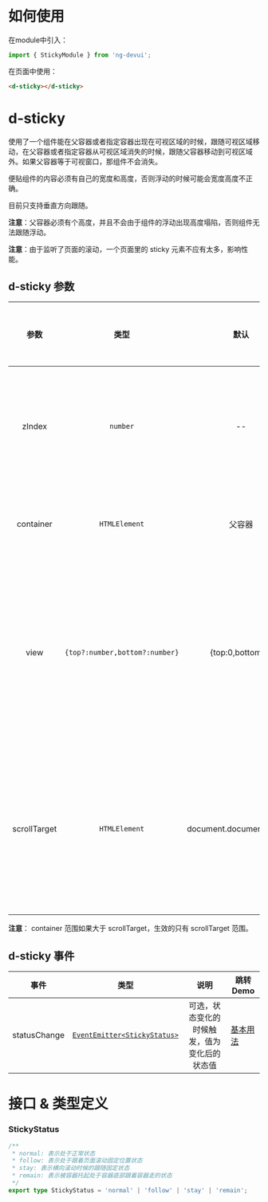 # 如何使用

在module中引入：
```ts
import { StickyModule } from 'ng-devui';
```

在页面中使用：
```html
<d-sticky></d-sticky>
```

# d-sticky

使用了一个组件能在父容器或者指定容器出现在可视区域的时候，跟随可视区域移动，在父容器或者指定容器从可视区域消失的时候，跟随父容器移动到可视区域外。如果父容器等于可视窗口，那组件不会消失。

便贴组件的内容必须有自己的宽度和高度，否则浮动的时候可能会宽度高度不正确。

目前只支持垂直方向跟随。

**注意**：父容器必须有个高度，并且不会由于组件的浮动出现高度塌陷，否则组件无法跟随浮动。

**注意**：由于监听了页面的滚动，一个页面里的 sticky 元素不应有太多，影响性能。

## d-sticky 参数

|     参数     |              类型              |           默认           |                                          说明                                          | 跳转 Demo                                             |全局配置项| 
| :----------------: | :----------: | :----------------------------: | :----------------------: | :------------------------------------------------------------------------------------: | ----------------------------------------------------- |
|    zIndex    |            `number`            |            --            |               可选，指定包裹层的 z-index，用于浮动的时候控制 z 轴的叠放                | [基本用法](demo#basic-usage)       |
|  container   |         `HTMLElement`          |          父容器          |                            可选，触发的容器，可不同于父容器                            | [基本用法](demo#basic-usage)       |
|     view     | `{top?:number,bottom?:number}` |     {top:0,bottom:0}     | 可选，用于可视区域的调整，比如顶部有固定位置的头部等，数值对应被遮挡的顶部或底部的高度 | [基本用法](demo#basic-usage)       |
| scrollTarget |         `HTMLElement`          | document.documentElement |    可选，设置要发生滚动的容器，一般为滚动条所在容器，为主页面的滚动条时候可以不设置    | [更换滚动容器](demo#scroll-target) |

**注意**： container 范围如果大于 scrollTarget，生效的只有 scrollTarget 范围。

## d-sticky 事件

|     事件     |             类型             |                                                                                                    说明                                                                                                    | 跳转 Demo                                       |
| :----------: | :--------------------------: | :--------------------------------------------------------------------------------------------------------------------------------------------------------------------------------------------------------: | ----------------------------------------------- |
| statusChange | [`EventEmitter<StickyStatus>`](#stickystatus) | 可选，状态变化的时候触发，值为变化后的状态值 | [基本用法](demo#basic-usage) |

# 接口 & 类型定义

### StickyStatus
```ts
/**
 * normal: 表示处于正常状态
 * follow: 表示处于跟着页面滚动固定位置状态
 * stay: 表示横向滚动时候的跟随固定状态
 * remain: 表示被容器托起处于容器底部跟着容器走的状态
 */ 
export type StickyStatus = 'normal' | 'follow' | 'stay' | 'remain';
```
